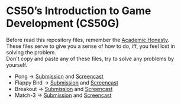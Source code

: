 # CS50’s Introduction to Game Development (CS50G)

Before read this repository files, remember the [Academic Honesty](https://cs50.harvard.edu/x/honesty/).\
These files serve to give you a sense of how to do, iff, you feel lost in solving the problem.\
Don't copy and paste any of these files, try to solve any problems by yourself.

* Pong → [Submission](pong) and [Screencast](https://youtu.be/F9rwGeborvk)
* Flappy Bird → [Submission](flappy) and [Screencast](https://youtu.be/1p5GHHTBeCg)
* Breakout → [Submission](breakout) and [Screencast](https://youtu.be/QTfDsc9HDQg)
* Match-3 → [Submission](match) and [Screencast](https://youtu.be/ym-81XbEGvI)
